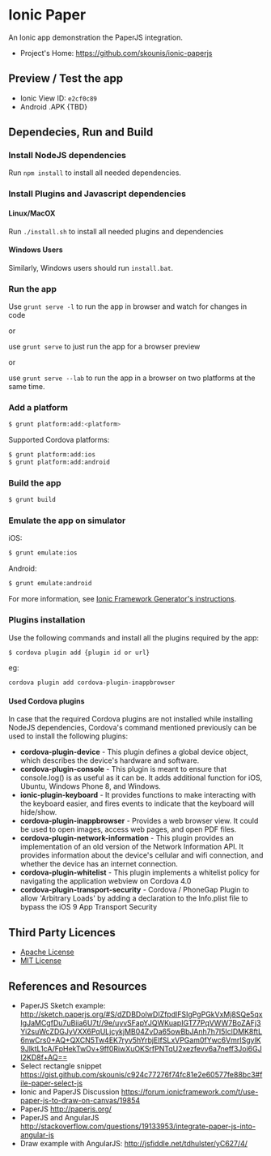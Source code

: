 
# Ionic Paper
An Ionic app demonstration the PaperJS integration.

* Project's Home: https://github.com/skounis/ionic-paperjs

## Preview / Test the app
* Ionic View ID: `e2cf0c89`
* Android .APK {TBD}

## Dependecies, Run and Build

### Install NodeJS dependencies

Run `npm install` to install all needed dependencies.

### Install Plugins and Javascript dependencies
#### Linux/MacOX
Run `./install.sh` to install all needed plugins and dependencies

#### Windows Users
Similarly, Windows users should run `install.bat`.

### Run the app
Use `grunt serve -l` to run the app in browser and watch for changes in code

or

use `grunt serve` to just run the app for a browser preview

or

use `grunt serve --lab` to run the app in a browser on two platforms at the same time.

### Add a platform

```bash
$ grunt platform:add:<platform>
```

Supported Cordova platforms:

```bash
$ grunt platform:add:ios
$ grunt platform:add:android
```

### Build the app

```bash
$ grunt build
```

### Εmulate the app on simulator
iOS:

```bash
$ grunt emulate:ios
```

Android:

```bash
$ grunt emulate:android
```

For more information, see [Ionic Framework Generator's instructions](https://github.com/diegonetto/generator-ionic).

### Plugins installation

Use the following commands and install all the plugins required by the app:
```bash
$ cordova plugin add {plugin id or url}
```

eg:

```bash
cordova plugin add cordova-plugin-inappbrowser
```

#### Used Cordova plugins
In case that the required Cordova plugins are not installed while installing NodeJS dependencies, Cordova's command mentioned previously can be used to install the following plugins:

* **cordova-plugin-device** - This plugin defines a global device object, which describes the device's hardware and software.
* **cordova-plugin-console** - This plugin is meant to ensure that console.log() is as useful as it can be. It adds additional function for iOS, Ubuntu, Windows Phone 8, and Windows.
* **ionic-plugin-keyboard** - It provides functions to make interacting with the keyboard easier, and fires events to indicate that the keyboard will hide/show.
* **cordova-plugin-inappbrowser** - Provides a web browser view. It could be used to open images, access web pages, and open PDF files.
* **cordova-plugin-network-information** - This plugin provides an implementation of an old version of the Network Information API. It provides information about the device's cellular and wifi connection, and whether the device has an internet connection.
* **cordova-plugin-whitelist** - This plugin implements a whitelist policy for navigating the application webview on Cordova 4.0
* **cordova-plugin-transport-security** - Cordova / PhoneGap Plugin to allow 'Arbitrary Loads' by adding a declaration to the Info.plist file to bypass the iOS 9 App Transport Security

## Third Party Licences
* [Apache License](http://www.apache.org/licenses/)
* [MIT License](https://opensource.org/licenses/MIT)

## References and Resources
* PaperJS Sketch example:  http://sketch.paperjs.org/#S/dZDBDoIwDIZfpdlFSIgPgPGkVxMj8SQe5qxIgJaMCgfDu7uBiia6U7t//9e/uyvSFapYJQWKuapIGT77PqVWW7BoZAFj3Yi2suWcZDGJyVXX6PqULjcykjMB04ZvDa65owBbJAnh7h7I5IclDMK8ftL6nwCrs0+AQ+QXCN5Tw4EK7ryv5hYrbjEIfSLxVPGam0fYwc6VmrISgylK9JlktL1cA/FpHekTwOv+9ff0RiwXuOKSrfPNTqU2xezfevv6a7neff3Joi6GJI2KD8f+AQ==
* Select rectangle snippet https://gist.github.com/skounis/c924c77276f74fc81e2e60577fe88bc3#file-paper-select-js
* Ionic and PaperJS Discussion https://forum.ionicframework.com/t/use-paper-js-to-draw-on-canvas/19854
* PaperJS http://paperjs.org/
* PaperJS and AngularJS http://stackoverflow.com/questions/19133953/integrate-paper-js-into-angular-js
* Draw example with AngularJS: http://jsfiddle.net/tdhulster/yC627/4/
